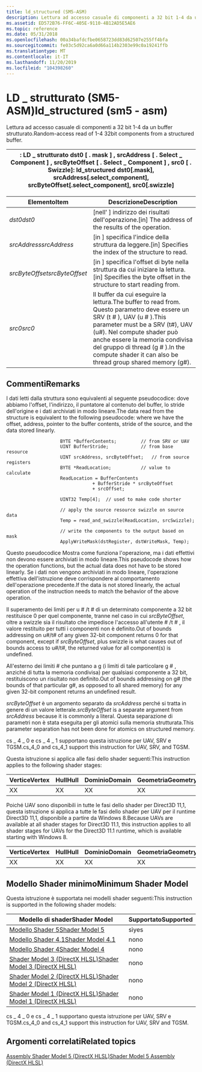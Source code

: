 ```yaml
---
title: ld_structured (SM5-ASM)
description: Lettura ad accesso casuale di componenti a 32 bit 1-4 da un buffer strutturato.
ms.assetid: ED572B76-FF6C-405E-9110-4B12AD5E5AE6
ms.topic: reference
ms.date: 05/31/2018
ms.openlocfilehash: 00a34bafdcfbe0658723dd83d62507e255ff4bfa
ms.sourcegitcommit: fe03c5d92ca6a0d66a114b2303e99c0a19241ffb
ms.translationtype: MT
ms.contentlocale: it-IT
ms.lasthandoff: 11/20/2019
ms.locfileid: "104398260"
---
```

# <a name="ld_structured-sm5---asm"></a><span data-ttu-id="702cb-103">LD \_ strutturato (SM5-ASM)</span><span class="sxs-lookup"><span data-stu-id="702cb-103">ld\_structured (sm5 - asm)</span></span>

<span data-ttu-id="702cb-104">Lettura ad accesso casuale di componenti a 32 bit 1-4 da un buffer strutturato.</span><span class="sxs-lookup"><span data-stu-id="702cb-104">Random-access read of 1-4 32bit components from a structured buffer.</span></span>



| <span data-ttu-id="702cb-105">: LD \_ strutturato dst0 \[ . mask \] , srcAddress \[ . Select \_ Component \] , srcByteOffset \[ . Select \_ Component \] , src0 \[ . Swizzle\]</span><span class="sxs-lookup"><span data-stu-id="702cb-105">: ld\_structured dst0\[.mask\], srcAddress\[.select\_component\], srcByteOffset\[.select\_component\], src0\[.swizzle\]</span></span> |
|-------------------------------------------------------------------------------------------------------------------------|



 



| <span data-ttu-id="702cb-106">Elemento</span><span class="sxs-lookup"><span data-stu-id="702cb-106">Item</span></span>                                                                                                                       | <span data-ttu-id="702cb-107">Descrizione</span><span class="sxs-lookup"><span data-stu-id="702cb-107">Description</span></span>                                                                                                                                                |
|----------------------------------------------------------------------------------------------------------------------------|------------------------------------------------------------------------------------------------------------------------------------------------------------|
| <span data-ttu-id="702cb-108"><span id="dst0"></span><span id="DST0"></span>*dst0*</span><span class="sxs-lookup"><span data-stu-id="702cb-108"><span id="dst0"></span><span id="DST0"></span>*dst0*</span></span><br/>                                                            | <span data-ttu-id="702cb-109">\[nell' \] indirizzo dei risultati dell'operazione.</span><span class="sxs-lookup"><span data-stu-id="702cb-109">\[in\] The address of the results of the operation.</span></span><br/>                                                                                             |
| <span data-ttu-id="702cb-110"><span id="srcAddress"></span><span id="srcaddress"></span><span id="SRCADDRESS"></span>*srcAddress*</span><span class="sxs-lookup"><span data-stu-id="702cb-110"><span id="srcAddress"></span><span id="srcaddress"></span><span id="SRCADDRESS"></span>*srcAddress*</span></span><br/>             | <span data-ttu-id="702cb-111">\[in \] specifica l'indice della struttura da leggere.</span><span class="sxs-lookup"><span data-stu-id="702cb-111">\[in\] Specifies the index of the structure to read.</span></span><br/>                                                                                            |
| <span data-ttu-id="702cb-112"><span id="srcByteOffset"></span><span id="srcbyteoffset"></span><span id="SRCBYTEOFFSET"></span>*srcByteOffset*</span><span class="sxs-lookup"><span data-stu-id="702cb-112"><span id="srcByteOffset"></span><span id="srcbyteoffset"></span><span id="SRCBYTEOFFSET"></span>*srcByteOffset*</span></span><br/> | <span data-ttu-id="702cb-113">\[in \] specifica l'offset di byte nella struttura da cui iniziare la lettura.</span><span class="sxs-lookup"><span data-stu-id="702cb-113">\[in\] Specifies the byte offset in the structure to start reading from.</span></span> <br/>                                                                       |
| <span data-ttu-id="702cb-114"><span id="src0"></span><span id="SRC0"></span>*src0*</span><span class="sxs-lookup"><span data-stu-id="702cb-114"><span id="src0"></span><span id="SRC0"></span>*src0*</span></span><br/>                                                            | <span data-ttu-id="702cb-115">Il buffer da cui eseguire la lettura.</span><span class="sxs-lookup"><span data-stu-id="702cb-115">The buffer to read from.</span></span> <span data-ttu-id="702cb-116">Questo parametro deve essere un SRV (t \# ), UAV (u \# ).</span><span class="sxs-lookup"><span data-stu-id="702cb-116">This parameter must be a SRV (t\#), UAV (u\#).</span></span> <span data-ttu-id="702cb-117">Nel compute shader può anche essere la memoria condivisa del gruppo di thread (g \# ).</span><span class="sxs-lookup"><span data-stu-id="702cb-117">In the compute shader it can also be thread group shared memory (g\#).</span></span> <br/> |



 

## <a name="remarks"></a><span data-ttu-id="702cb-118">Commenti</span><span class="sxs-lookup"><span data-stu-id="702cb-118">Remarks</span></span>

<span data-ttu-id="702cb-119">I dati letti dalla struttura sono equivalenti al seguente pseudocodice: dove abbiamo l'offset, l'indirizzo, il puntatore al contenuto del buffer, lo stride dell'origine e i dati archiviati in modo lineare.</span><span class="sxs-lookup"><span data-stu-id="702cb-119">The data read from the structure is equivalent to the following pseudocode: where we have the offset, address, pointer to the buffer contents, stride of the source, and the data stored linearly.</span></span>

``` syntax
                    BYTE *BufferContents;         // from SRV or UAV
                    UINT BufferStride;            // from base resource
                    UINT srcAddress, srcByteOffset;   // from source registers
                    BYTE *ReadLocation;           // value to calculate
                    ReadLocation = BufferContents 
                                + BufferStride * srcByteOffset
                                + srcOffset;

                    UINT32 Temp[4];  // used to make code shorter

                    // apply the source resource swizzle on source data
                    Temp = read_and_swizzle(ReadLocation, srcSwizzle);

                    // write the components to the output based on mask
                    ApplyWriteMask(dstRegister, dstWriteMask, Temp);
```

<span data-ttu-id="702cb-120">Questo pseudocodice Mostra come funziona l'operazione, ma i dati effettivi non devono essere archiviati in modo lineare.</span><span class="sxs-lookup"><span data-stu-id="702cb-120">This pseudocode shows how the operation functions, but the actual data does not have to be stored linearly.</span></span> <span data-ttu-id="702cb-121">Se i dati non vengono archiviati in modo lineare, l'operazione effettiva dell'istruzione deve corrispondere al comportamento dell'operazione precedente.</span><span class="sxs-lookup"><span data-stu-id="702cb-121">If the data is not stored linearly, the actual operation of the instruction needs to match the behavior of the above operation.</span></span>

<span data-ttu-id="702cb-122">Il superamento dei limiti per u \# /t \# di un determinato componente a 32 bit restituisce 0 per quel componente, tranne nel caso in cui *srcByteOffset*, oltre a swizzle sia il risultato che impedisce l'accesso all'utente \# /t \# , il valore restituito per tutti i componenti non è definito.</span><span class="sxs-lookup"><span data-stu-id="702cb-122">Out of bounds addressing on u\#/t\# of any given 32-bit component returns 0 for that component, except if *srcByteOffset*, plus swizzle is what causes out of bounds access to u\#/t\#, the returned value for all component(s) is undefined.</span></span>

<span data-ttu-id="702cb-123">All'esterno dei limiti \# che puntano a g (i limiti di tale particolare g \# , anziché di tutta la memoria condivisa) per qualsiasi componente a 32 bit, restituiscono un risultato non definito.</span><span class="sxs-lookup"><span data-stu-id="702cb-123">Out of bounds addressing on g\# (the bounds of that particular g\#, as opposed to all shared memory) for any given 32-bit component returns an undefined result.</span></span>

<span data-ttu-id="702cb-124">*srcByteOffset* è un argomento separato da *srcAddress* perché si tratta in genere di un valore letterale.</span><span class="sxs-lookup"><span data-stu-id="702cb-124">*srcByteOffset* is a separate argument from *srcAddress* because it is commonly a literal.</span></span> <span data-ttu-id="702cb-125">Questa separazione di parametri non è stata eseguita per gli atomici sulla memoria strutturata.</span><span class="sxs-lookup"><span data-stu-id="702cb-125">This parameter separation has not been done for atomics on structured memory.</span></span>

<span data-ttu-id="702cb-126">cs \_ 4 \_ 0 e cs \_ 4 \_ 1 supportano questa istruzione per UAV, SRV e TGSM.</span><span class="sxs-lookup"><span data-stu-id="702cb-126">cs\_4\_0 and cs\_4\_1 support this instruction for UAV, SRV, and TGSM.</span></span>

<span data-ttu-id="702cb-127">Questa istruzione si applica alle fasi dello shader seguenti:</span><span class="sxs-lookup"><span data-stu-id="702cb-127">This instruction applies to the following shader stages:</span></span>



| <span data-ttu-id="702cb-128">Vertice</span><span class="sxs-lookup"><span data-stu-id="702cb-128">Vertex</span></span> | <span data-ttu-id="702cb-129">Hull</span><span class="sxs-lookup"><span data-stu-id="702cb-129">Hull</span></span> | <span data-ttu-id="702cb-130">Dominio</span><span class="sxs-lookup"><span data-stu-id="702cb-130">Domain</span></span> | <span data-ttu-id="702cb-131">Geometria</span><span class="sxs-lookup"><span data-stu-id="702cb-131">Geometry</span></span> | <span data-ttu-id="702cb-132">Pixel</span><span class="sxs-lookup"><span data-stu-id="702cb-132">Pixel</span></span> | <span data-ttu-id="702cb-133">Calcolo</span><span class="sxs-lookup"><span data-stu-id="702cb-133">Compute</span></span> |
|--------|------|--------|----------|-------|---------|
| <span data-ttu-id="702cb-134">X</span><span class="sxs-lookup"><span data-stu-id="702cb-134">X</span></span>      | <span data-ttu-id="702cb-135">X</span><span class="sxs-lookup"><span data-stu-id="702cb-135">X</span></span>    | <span data-ttu-id="702cb-136">X</span><span class="sxs-lookup"><span data-stu-id="702cb-136">X</span></span>      | <span data-ttu-id="702cb-137">X</span><span class="sxs-lookup"><span data-stu-id="702cb-137">X</span></span>        | <span data-ttu-id="702cb-138">X</span><span class="sxs-lookup"><span data-stu-id="702cb-138">X</span></span>     | <span data-ttu-id="702cb-139">X</span><span class="sxs-lookup"><span data-stu-id="702cb-139">X</span></span>       |



 

<span data-ttu-id="702cb-140">Poiché UAV sono disponibili in tutte le fasi dello shader per Direct3D 11,1, questa istruzione si applica a tutte le fasi dello shader per UAV per il runtime Direct3D 11,1, disponibile a partire da Windows 8.</span><span class="sxs-lookup"><span data-stu-id="702cb-140">Because UAVs are available at all shader stages for Direct3D 11.1, this instruction applies to all shader stages for UAVs for the Direct3D 11.1 runtime, which is available starting with Windows 8.</span></span>



| <span data-ttu-id="702cb-141">Vertice</span><span class="sxs-lookup"><span data-stu-id="702cb-141">Vertex</span></span> | <span data-ttu-id="702cb-142">Hull</span><span class="sxs-lookup"><span data-stu-id="702cb-142">Hull</span></span> | <span data-ttu-id="702cb-143">Dominio</span><span class="sxs-lookup"><span data-stu-id="702cb-143">Domain</span></span> | <span data-ttu-id="702cb-144">Geometria</span><span class="sxs-lookup"><span data-stu-id="702cb-144">Geometry</span></span> | <span data-ttu-id="702cb-145">Pixel</span><span class="sxs-lookup"><span data-stu-id="702cb-145">Pixel</span></span> | <span data-ttu-id="702cb-146">Calcolo</span><span class="sxs-lookup"><span data-stu-id="702cb-146">Compute</span></span> |
|--------|------|--------|----------|-------|---------|
| <span data-ttu-id="702cb-147">X</span><span class="sxs-lookup"><span data-stu-id="702cb-147">X</span></span>      | <span data-ttu-id="702cb-148">X</span><span class="sxs-lookup"><span data-stu-id="702cb-148">X</span></span>    | <span data-ttu-id="702cb-149">X</span><span class="sxs-lookup"><span data-stu-id="702cb-149">X</span></span>      | <span data-ttu-id="702cb-150">X</span><span class="sxs-lookup"><span data-stu-id="702cb-150">X</span></span>        | <span data-ttu-id="702cb-151">X</span><span class="sxs-lookup"><span data-stu-id="702cb-151">X</span></span>     | <span data-ttu-id="702cb-152">X</span><span class="sxs-lookup"><span data-stu-id="702cb-152">X</span></span>       |



 

## <a name="minimum-shader-model"></a><span data-ttu-id="702cb-153">Modello Shader minimo</span><span class="sxs-lookup"><span data-stu-id="702cb-153">Minimum Shader Model</span></span>

<span data-ttu-id="702cb-154">Questa istruzione è supportata nei modelli shader seguenti:</span><span class="sxs-lookup"><span data-stu-id="702cb-154">This instruction is supported in the following shader models:</span></span>



| <span data-ttu-id="702cb-155">Modello di shader</span><span class="sxs-lookup"><span data-stu-id="702cb-155">Shader Model</span></span>                                              | <span data-ttu-id="702cb-156">Supportato</span><span class="sxs-lookup"><span data-stu-id="702cb-156">Supported</span></span> |
|-----------------------------------------------------------|-----------|
| [<span data-ttu-id="702cb-157">Modello Shader 5</span><span class="sxs-lookup"><span data-stu-id="702cb-157">Shader Model 5</span></span>](d3d11-graphics-reference-sm5.md)        | <span data-ttu-id="702cb-158">sì</span><span class="sxs-lookup"><span data-stu-id="702cb-158">yes</span></span>       |
| [<span data-ttu-id="702cb-159">Modello Shader 4,1</span><span class="sxs-lookup"><span data-stu-id="702cb-159">Shader Model 4.1</span></span>](dx-graphics-hlsl-sm4.md)              | <span data-ttu-id="702cb-160">no</span><span class="sxs-lookup"><span data-stu-id="702cb-160">no</span></span>        |
| [<span data-ttu-id="702cb-161">Modello Shader 4</span><span class="sxs-lookup"><span data-stu-id="702cb-161">Shader Model 4</span></span>](dx-graphics-hlsl-sm4.md)                | <span data-ttu-id="702cb-162">no</span><span class="sxs-lookup"><span data-stu-id="702cb-162">no</span></span>        |
| [<span data-ttu-id="702cb-163">Shader Model 3 (DirectX HLSL)</span><span class="sxs-lookup"><span data-stu-id="702cb-163">Shader Model 3 (DirectX HLSL)</span></span>](dx-graphics-hlsl-sm3.md) | <span data-ttu-id="702cb-164">no</span><span class="sxs-lookup"><span data-stu-id="702cb-164">no</span></span>        |
| [<span data-ttu-id="702cb-165">Shader Model 2 (DirectX HLSL)</span><span class="sxs-lookup"><span data-stu-id="702cb-165">Shader Model 2 (DirectX HLSL)</span></span>](dx-graphics-hlsl-sm2.md) | <span data-ttu-id="702cb-166">no</span><span class="sxs-lookup"><span data-stu-id="702cb-166">no</span></span>        |
| [<span data-ttu-id="702cb-167">Shader Model 1 (DirectX HLSL)</span><span class="sxs-lookup"><span data-stu-id="702cb-167">Shader Model 1 (DirectX HLSL)</span></span>](dx-graphics-hlsl-sm1.md) | <span data-ttu-id="702cb-168">no</span><span class="sxs-lookup"><span data-stu-id="702cb-168">no</span></span>        |



 

<span data-ttu-id="702cb-169">cs \_ 4 \_ 0 e cs \_ 4 \_ 1 supportano questa istruzione per UAV, SRV e TGSM.</span><span class="sxs-lookup"><span data-stu-id="702cb-169">cs\_4\_0 and cs\_4\_1 support this instruction for UAV, SRV and TGSM.</span></span>

## <a name="related-topics"></a><span data-ttu-id="702cb-170">Argomenti correlati</span><span class="sxs-lookup"><span data-stu-id="702cb-170">Related topics</span></span>

<dl> <dt>

[<span data-ttu-id="702cb-171">Assembly Shader Model 5 (DirectX HLSL)</span><span class="sxs-lookup"><span data-stu-id="702cb-171">Shader Model 5 Assembly (DirectX HLSL)</span></span>](shader-model-5-assembly--directx-hlsl-.md)
</dt> </dl>

 

 





